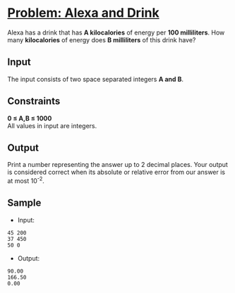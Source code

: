 # [Problem: Alexa and Drink](https://my.newtonschool.co/playground/code/137k18oidf1i)

Alexa has a drink that has **A kilocalories** of energy per **100 milliliters**. How many **kilocalories** of energy does **B milliliters** of this drink have?

## Input

The input consists of two space separated integers **A and B**.

## Constraints

**0 ≤ A,B ≤ 1000** <br>
All values in input are integers.

## Output

Print a number representing the answer up to 2 decimal places.
Your output is considered correct when its absolute or relative error from our answer is at most 10<sup>-2</sup>.

## Sample

- Input:
```
45 200
37 450
50 0
```

- Output:
```
90.00
166.50
0.00
```
